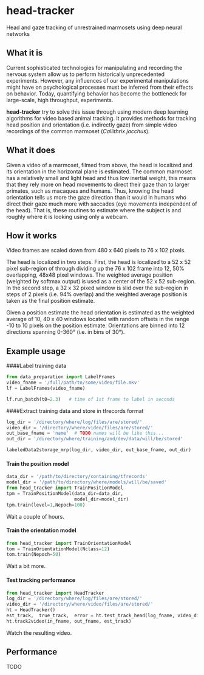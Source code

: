 # head-tracker
Head and gaze tracking of unrestrained marmosets using deep neural networks

## What it is
Current sophisticated technologies for manipulating and recording the nervous system allow us to perform historically unprecedented experiments. However, any influences of our experimental manipulations might have on psychological processes must be inferred from their effects on behavior. Today, quantifying behavior has become the bottleneck for large-scale, high throughput, experiments.

**head-tracker** try to solve this issue through using modern deep learning algorithms for video based animal tracking. It provides methods for tracking head position and orientation (i.e. indirectly gaze) from simple video recordings of the common marmoset (*Callithrix jacchus*).

## What it does

Given a video of a marmoset, filmed from above, the head is localized and its orientation in the horizontal plane is estimated. The common marmoset has a relatively small and light head and thus low inertial weight, this means that they rely more on head movements to direct their gaze than to larger primates, such as macaques and humans. Thus, knowing the head orientation tells us more the gaze direction than it would in humans who direct their gaze much more with saccades (eye movements independent of the head). That is, these routines to estimate where the subject is and roughly where it is looking using only a webcam.

## How it works
Video frames are scaled down from 480 x 640 pixels to 76 x 102 pixels. 

The head is localized in two steps. First, the head is localized to a 52 x 52 pixel sub-region of through dividing up the 76 x 102 frame into 12, 50% overlapping, 48x48 pixel windows. The weighted average position (weighted by softmax output) is used as a center of the 52 x 52 sub-region. In the second step, a 32 x 32 pixed window is slid over the sub-region in steps of 2 pixels (i.e. 94% overlap) and the weighted average position is taken as the final position estimate.

Given a position estimate the head orientation is estimated as the weighted average of 10, 40 x 40 windows located with random offsets in the range -10 to 10 pixels on the position estimate. Orientations are binned into 12 directions spanning 0-360&deg; (i.e. in bins of  30&deg;).

## Example usage

####Label training data

```python
from data_preparation import LabelFrames
video_fname = '/full/path/to/some/video/file.mkv'
lf = LabelFrames(video_fname)

lf.run_batch(t0=2.3)   # time of 1st frame to label in seconds
```

####Extract training data and store in tfrecords format

```python
log_dir = '/directory/where/log/files/are/stored/'
video_dir = '/directory/where/video/files/are/stored/'
out_base_fname = 'name'  # TODO names will be like this...
out_dir = '/directory/where/training/and/dev/data/will/be/stored'

labeledData2storage_mrp(log_dir, video_dir, out_base_fname, out_dir)
```

#### Train the position model
```python
data_dir = '/path/to/directory/containing/tfrecords'
model_dir = '/path/to/directory/where/models/will/be/saved'
from head_tracker import TrainPositionModel
tpm = TrainPositionModel(data_dir=data_dir,
						 model_dir=model_dir)
tpm.train(level=1,Nepoch=100)
```
Wait a couple of hours.

#### Train the orientation model
```python
from head_tracker import TrainOrientationModel
tom = TrainOrientationModel(Nclass=12)
tom.train(Nepoch=50)
```
Wait a bit more.

#### Test tracking performance
```python
from head_tracker import HeadTracker
log_dir = '/directory/where/log/files/are/stored/'
video_dir = '/directory/where/video/files/are/stored/'
ht = HeadTracker()
est_track,  true_track,  error = ht.test_track_head(log_fname, video_dir, Nframe=1000)
ht.track2video(in_fname, out_fname, est_track)
```
Watch the resulting video.

## Performance
TODO

